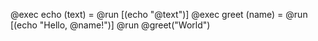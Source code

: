 @exec echo (text) = @run [(echo "@text")]
@exec greet (name) = @run [(echo "Hello, @name!")]
@run @greet("World")